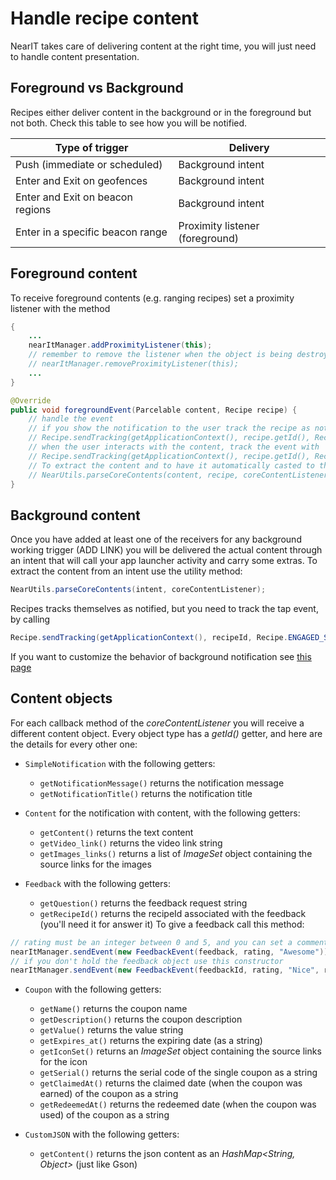 # Handle recipe content #

NearIT takes care of delivering content at the right time, you will just need to handle content presentation. 

## Foreground vs Background ##

Recipes either deliver content in the background or in the foreground but not both. Check this table to see how you will be notified.

| Type of trigger                  | Delivery           |
|----------------------------------|--------------------|
| Push (immediate or scheduled)    | Background intent  |
| Enter and Exit on geofences      | Background intent  |
| Enter and Exit on beacon regions | Background intent  |
| Enter in a specific beacon range | Proximity listener (foreground) |

## Foreground content ##

To receive foreground contents (e.g. ranging recipes) set a proximity listener with the method
```java
{
    ...
    nearItManager.addProximityListener(this);
    // remember to remove the listener when the object is being destroyed with 
    // nearItManager.removeProximityListener(this);
    ...
}

@Override
public void foregroundEvent(Parcelable content, Recipe recipe) {
    // handle the event
    // if you show the notification to the user track the recipe as notified with
    // Recipe.sendTracking(getApplicationContext(), recipe.getId(), Recipe.NOTIFIED_STATUS);
    // when the user interacts with the content, track the event with
    // Recipe.sendTracking(getApplicationContext(), recipe.getId(), Recipe.ENGAGED_STATUS);
    // To extract the content and to have it automatically casted to the appropriate object type
    // NearUtils.parseCoreContents(content, recipe, coreContentListener)
}   
```

## Background content ##

Once you have added at least one of the receivers for any background working trigger (ADD LINK) you will be delivered the actual content through an intent that will call your app launcher activity and carry some extras.
To extract the content from an intent use the utility method:
```java
NearUtils.parseCoreContents(intent, coreContentListener);
```

Recipes tracks themselves as notified, but you need to track the tap event, by calling
```java
Recipe.sendTracking(getApplicationContext(), recipeId, Recipe.ENGAGED_STATUS);
```
If you want to customize the behavior of background notification see [this page](docs/custom-background-notifications.md)

## Content objects ##

For each callback method of the *coreContentListener* you will receive a different content object. Every object type has a *getId()* getter, and here are the details for every other one:

- `SimpleNotification` with the following getters:
    - `getNotificationMessage()` returns the notification message
    - `getNotificationTitle()` returns the notification title
    
- `Content` for the notification with content, with the following getters:
    - `getContent()` returns the text content
    - `getVideo_link()` returns the video link string
    - `getImages_links()` returns a list of *ImageSet* object containing the source links for the images
    
- `Feedback` with the following getters:
    - `getQuestion()` returns the feedback request string
    - `getRecipeId()` returns the recipeId associated with the feedback (you'll need it for answer it)
To give a feedback call this method:
```java
// rating must be an integer between 0 and 5, and you can set a comment string.
nearItManager.sendEvent(new FeedbackEvent(feedback, rating, "Awesome"));
// if you don't hold the feedback object use this constructor
nearItManager.sendEvent(new FeedbackEvent(feedbackId, rating, "Nice", recipeId));
```
    
- `Coupon` with the following getters:
    - `getName()` returns the coupon name
    - `getDescription()` returns the coupon description
    - `getValue()` returns the value string
    - `getExpires_at()` returns the expiring date (as a string)
    - `getIconSet()` returns an *ImageSet* object containing the source links for the icon
    - `getSerial()` returns the serial code of the single coupon as a string
    - `getClaimedAt()` returns the claimed date (when the coupon was earned) of the coupon as a string
    - `getRedeemedAt()` returns the redeemed date (when the coupon was used) of the coupon as a string
    
- `CustomJSON` with the following getters:
    - `getContent()` returns the json content as an *HashMap<String, Object>* (just like Gson)




